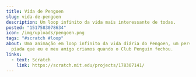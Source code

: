 ```yaml
---
title: Vida de Pengoen
slug: vida-de-pengoen
description: Um loop infinito da vida mais interessante de todas.
posted: "1517583078634"
icon: /img/uploads/pengoen.png
tags: "#scratch #loop"
about: Uma animação em loop infinito da vida diária do Pengoen, um personagem
  piada que eu e meu amigo criamos quando o Club Penguin fechou.
links:
  - text: Scratch
    link: https://scratch.mit.edu/projects/178307141/
---
```

<scratch url="https://scratch.mit.edu/projects/178307141/"></scratch>